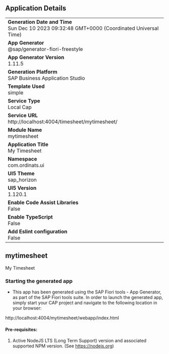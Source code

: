 ## Application Details
|               |
| ------------- |
|**Generation Date and Time**<br>Sun Dec 10 2023 09:32:48 GMT+0000 (Coordinated Universal Time)|
|**App Generator**<br>@sap/generator-fiori-freestyle|
|**App Generator Version**<br>1.11.5|
|**Generation Platform**<br>SAP Business Application Studio|
|**Template Used**<br>simple|
|**Service Type**<br>Local Cap|
|**Service URL**<br>http://localhost:4004/timesheet/mytimesheet/
|**Module Name**<br>mytimesheet|
|**Application Title**<br>My Timesheet|
|**Namespace**<br>com.ordinats.ui|
|**UI5 Theme**<br>sap_horizon|
|**UI5 Version**<br>1.120.1|
|**Enable Code Assist Libraries**<br>False|
|**Enable TypeScript**<br>False|
|**Add Eslint configuration**<br>False|

## mytimesheet

My Timesheet

### Starting the generated app

-   This app has been generated using the SAP Fiori tools - App Generator, as part of the SAP Fiori tools suite.  In order to launch the generated app, simply start your CAP project and navigate to the following location in your browser:

http://localhost:4004/mytimesheet/webapp/index.html

#### Pre-requisites:

1. Active NodeJS LTS (Long Term Support) version and associated supported NPM version.  (See https://nodejs.org)


